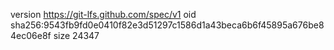 version https://git-lfs.github.com/spec/v1
oid sha256:9543fb9fd0e0410f82e3d51297c1586d1a43beca6b6f45895a676be84ec06e8f
size 24347
